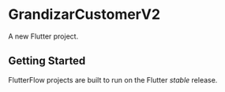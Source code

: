 # GrandizarCustomerV2

A new Flutter project.

## Getting Started

FlutterFlow projects are built to run on the Flutter _stable_ release.
